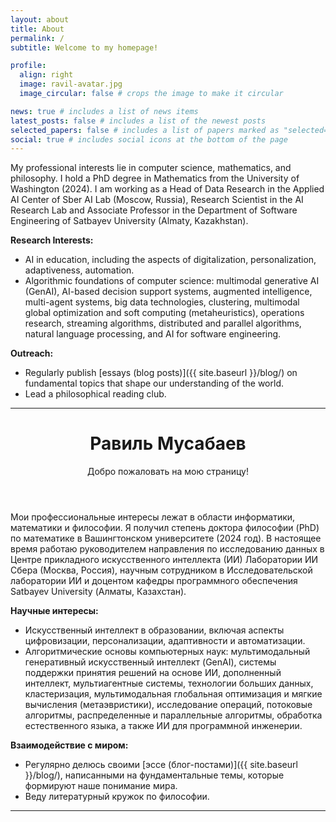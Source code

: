 ```yaml
---
layout: about
title: About
permalink: /
subtitle: Welcome to my homepage!

profile:
  align: right
  image: ravil-avatar.jpg
  image_circular: false # crops the image to make it circular

news: true # includes a list of news items
latest_posts: false # includes a list of the newest posts
selected_papers: false # includes a list of papers marked as "selected={true}"
social: true # includes social icons at the bottom of the page
---
```


My professional interests lie in computer science, mathematics, and philosophy. I hold a PhD degree in Mathematics from the University of Washington (2024). I am working as a Head of Data Research in the Applied AI Center of Sber AI Lab (Moscow, Russia), Research Scientist in the AI Research Lab and Associate Professor in the Department of Software Engineering of Satbayev University (Almaty, Kazakhstan).

<!---I am engaged in scientific projects funded by government and industry in the field of multimodal generative AI in education, including developing decision support systems based on fusing augmented intelligence with multi-agent systems and big data.
My interests span from artificial intelligence (AI) to philosophy.

**Education:**

- Doctor of Philosophy (PhD) in Mathematics, University of Washington (2024).
- Master of Science (MSc) in Mathematics, University of Washington (2021).
- Bachelor of Science (BSc) in Mathematical and Computer Modeling, Kazakh-British Technical University (2018).

**Current Position:**

- Senior Research Scientist, Sber AI Lab (Moscow, Russia).
- Associate Professor, Institute of Automation and Information Technologies, Department of Software Engineering, Satbayev University (Almaty, Kazakhstan).
- Research Scientist, AI Research Lab, Satbayev University (Almaty, Kazakhstan). Project "Automated Construction of a Multilingual Ontology for Empowering the Kazakh Language Through Advanced AI Technologies" (BR21882268).-->
<!---
Moscow Software Development Tools Cloud Technology Lab, Huawei Russian Research Institute, Moscow, Russia.
Focus on developing and implementing advanced deep learning models: transformers, graph neural networks (GNNs), large language models (LLMs).

  - Focus on developing advanced search methods for large-scale optimization of machine learning algorithms.
  - Application areas include big data clustering, as well as construction of optimal multilingual vocabularies and ontologies.-->

**Research Interests:**

- AI in education, including the aspects of digitalization, personalization, adaptiveness, automation.
- Algorithmic foundations of computer science: multimodal generative AI (GenAI), AI-based decision support systems, augmented intelligence, multi-agent systems, big data technologies, clustering, multimodal global optimization and soft computing (metaheuristics), operations research, streaming algorithms, distributed and parallel algorithms, natural language processing, and AI for software engineering.

**Outreach:**

- Regularly publish [essays (blog posts)]({{ site.baseurl }}/blog/) on fundamental topics that shape our understanding of the world.
- Lead a philosophical reading club.
<!-- - Post daily reflections in Russian on the Telegram channel: ["Сокровищница смысла"](https://t.me/God_Equals_Love). -->

---

<header class="post-header">
      <h1 class="post-title">
        <span class="font-weight-bold">Равиль</span> Мусабаев
      </h1>
      <p class="desc">Добро пожаловать на мою страницу!</p>
</header>

Мои профессиональные интересы лежат в области информатики, математики и философии. Я получил степень доктора философии (PhD) по математике в Вашингтонском университете (2024 год). В настоящее время работаю руководителем направления по исследованию данных в Центре прикладного искусственного интеллекта (ИИ) Лаборатории ИИ Сбера (Москва, Россия), научным сотрудником в Исследовательской лаборатории ИИ и доцентом кафедры программного обеспечения Satbayev University (Алматы, Казахстан).

<!---Участвую в финансируемых государством и компаниями научных проектах в области мультимодального генеративного ИИ (GenAI) в образовании, включая разработку систем поддержки принятия решений на основе слияния дополненного интеллекта с мультиагентными системами и большими данными.

Я работаю в компьютерных науках и математике. Мои интересы простираются от искусственного интеллекта (ИИ) до философии. Я участвую в финансируемых государством и компаниями научных проектах в области мультимодального генеративного ИИ (GenAI) в образовании, включая разработку систем поддержки принятия решений на основе слияния дополненного интеллекта с мультиагентными системами и большими данными.

**Образование:**

- Доктор философии (PhD) по математике (кандидат физико-математических наук), Вашингтонский университет (2024).
- Магистр наук по математике, Вашингтонский университет (2021).
- Бакалавр наук (BSc) в области математического и компьютерного моделирования, Казахстанско-Британский технический университет (2018).

**Текущая должность:**
- Руководитель направления по исследованию данных, Sber AI Lab (Москва, Россия).
- Ассоциированный профессор, Институт автоматики и информационных технологий, Кафедра Программной инженерии, Satbayev University (Алматы, Казахстан).
- Научный сотрудник, Лаборатория Искусственного Интеллекта, Satbayev University (Алматы, Казахстан). Проект "Автоматическое построение мультиязычной онтологии для расширения применимости казахского языка на основе передовых интеллектуальных технологий" (BR21882268).-->
<!---
Научный сотрудник, Московская лаборатория облачных технологий и инструментов разработки программного обеспечения, Научно-исследовательский институт Huawei, Москва, Россия.
разработка и внедрение передовых моделей глубокого обучения: трансформеры, графовые нейронные сети (GNNs), большие языковые модели (LLMs).

  - Сфера деятельности &mdash; разработка передовых методов поиска для крупномасштабной оптимизации алгоритмов машинного обучения.
  - Прикладные области включают кластеризацию больших данных и построение оптимальных мультиязычных словарей и онтологий.-->

**Научные интересы:**

- Искусственный интеллект в образовании, включая аспекты цифровизации, персонализации, адаптивности и автоматизации.
- Алгоритмические основы компьютерных наук: мультимодальный генеративный искусственный интеллект (GenAI), системы поддержки принятия решений на основе ИИ, дополненный интеллект, мультиагентные системы, технологии больших данных, кластеризация, мультимодальная глобальная оптимизация и мягкие вычисления (метаэвристики), исследование операций, потоковые алгоритмы, распределенные и параллельные алгоритмы, обработка естественного языка, а также ИИ для программной инженерии.

**Взаимодействие с миром:**

- Регулярно делюсь своими [эссе (блог-постами)]({{ site.baseurl }}/blog/), написанными на фундаментальные темы, которые формируют наше понимание мира.
- Веду литературный кружок по философии.
<!-- - Публикую короткие ежедневные размышления на русском языке в своём Telegram-канале: ["Сокровищница смысла"](https://t.me/God_Equals_Love). -->

---